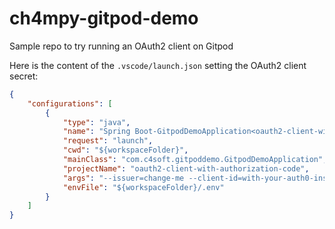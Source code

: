# ch4mpy-gitpod-demo
Sample repo to try running an OAuth2 client on Gitpod

Here is the content of the `.vscode/launch.json` setting the OAuth2 client secret:
```json
{
    "configurations": [
        {
            "type": "java",
            "name": "Spring Boot-GitpodDemoApplication<oauth2-client-with-authorization-code>",
            "request": "launch",
            "cwd": "${workspaceFolder}",
            "mainClass": "com.c4soft.gitpoddemo.GitpodDemoApplication",
            "projectName": "oauth2-client-with-authorization-code",
            "args": "--issuer=change-me --client-id=with-your-auth0-instance --client-secret=values",
            "envFile": "${workspaceFolder}/.env"
        }
    ]
}
```
